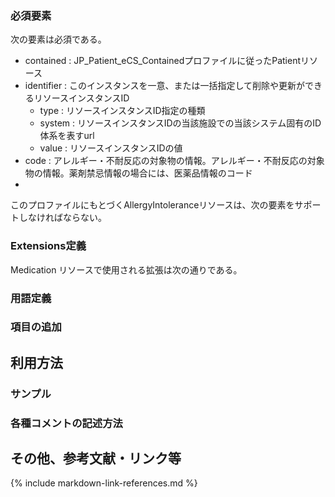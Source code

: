 ### 必須要素
次の要素は必須である。

  - contained : JP_Patient_eCS_Containedプロファイルに従ったPatientリソース
  - identifier : このインスタンスを一意、または一括指定して削除や更新ができるリソースインスタンスID
    - type : リソースインスタンスID指定の種類
    - system : リソースインスタンスIDの当該施設での当該システム固有のID体系を表すurl
    - value : リソースインスタンスIDの値
  - code : アレルギー・不耐反応の対象物の情報。アレルギー・不耐反応の対象物の情報。薬剤禁忌情報の場合には、医薬品情報のコード
  - 

このプロファイルにもとづくAllergyIntoleranceリソースは、次の要素をサポートしなければならない。

### Extensions定義

Medication リソースで使用される拡張は次の通りである。

### 用語定義

### 項目の追加

## 利用方法

### サンプル

### 各種コメントの記述方法

## その他、参考文献・リンク等

{% include markdown-link-references.md %}
